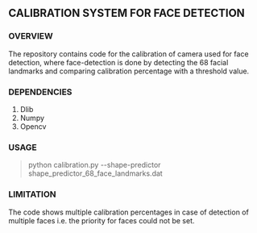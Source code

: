 ## CALIBRATION SYSTEM FOR FACE DETECTION
### OVERVIEW
The repository contains code for the calibration of camera used for face detection, where face-detection is done by detecting the 68 facial landmarks and comparing calibration percentage with a threshold value.
### DEPENDENCIES
1. Dlib
2. Numpy
3. Opencv
### USAGE
>python calibration.py --shape-predictor shape_predictor_68_face_landmarks.dat
### LIMITATION
The code shows multiple calibration percentages in case of detection of multiple faces i.e. the priority for faces could not be set. 

